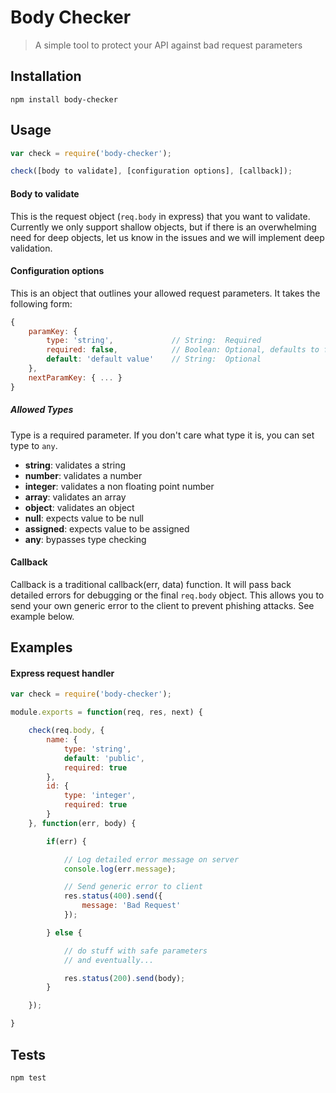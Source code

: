 # Body Checker
> A simple tool to protect your API against bad request parameters

## Installation

`npm install body-checker`

## Usage

```javascript
var check = require('body-checker');

check([body to validate], [configuration options], [callback]);
```

#### Body to validate
This is the request object (`req.body` in express) that you want to validate.
Currently we only support shallow objects, but if there is an overwhelming need for deep objects, let us know in the issues and we will implement deep validation.

#### Configuration options
This is an object that outlines your allowed request parameters.  It takes the following form:

```javascript
{
	paramKey: {
		type: 'string',  			// String:  Required
		required: false,	  		// Boolean: Optional, defaults to false
		default: 'default value' 	// String:  Optional
	},
	nextParamKey: { ... }
}
```

##### Allowed Types
Type is a required parameter.  If you don't care what type it is, you can set type to `any`.

- **string**: 	validates a string
- **number**: 	validates a number
- **integer**: 	validates a non floating point number
- **array**: 	validates an array
- **object**: 	validates an object
- **null**: 	expects value to be null
- **assigned**: expects value to be assigned
- **any**:		bypasses type checking

#### Callback
Callback is a traditional callback(err, data) function.  It will pass back detailed errors for debugging or the final `req.body` object.  This allows you to send your own generic error to the client to prevent phishing attacks. See example below.

## Examples

#### Express request handler

```javascript
var check = require('body-checker');

module.exports = function(req, res, next) {

	check(req.body, {
		name: {
			type: 'string',
			default: 'public',
			required: true
		},
		id: {
			type: 'integer',
			required: true
		}
	}, function(err, body) {

		if(err) {

			// Log detailed error message on server
			console.log(err.message);

			// Send generic error to client
			res.status(400).send({
				message: 'Bad Request'
			});

		} else {

			// do stuff with safe parameters
			// and eventually...

			res.status(200).send(body);
		}

	});

}

```

## Tests

`npm test`
